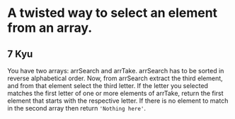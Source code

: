 # A twisted way to select an element from an array.
## 7 Kyu

You have two arrays: arrSearch and arrTake. arrSearch has to be sorted in reverse alphabetical order. Now, from arrSearch extract the third element, and from that element select the third letter. If the letter you selected matches the first letter of one or more elements of arrTake, return the first element that starts with the respective letter. If there is no element to match in the second array then return `'Nothing here'`.